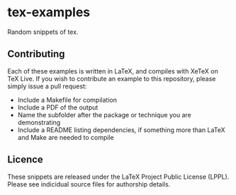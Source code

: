 tex-examples
============

Random snippets of tex.

## Contributing

Each of these examples is written in LaTeX, and compiles with XeTeX on TeX Live. If you wish to contribute an example to this repository, please simply issue a pull request:

- Include a Makefile for compilation
- Include a PDF of the output
- Name the subfolder after the package or technique you are demonstrating
- Include a README listing dependencies, if something more than LaTeX and Make are needed to compile

## Licence 
These snippets are released under the LaTeX Project Public License (LPPL). Please see indicidual source files for authorship details.

